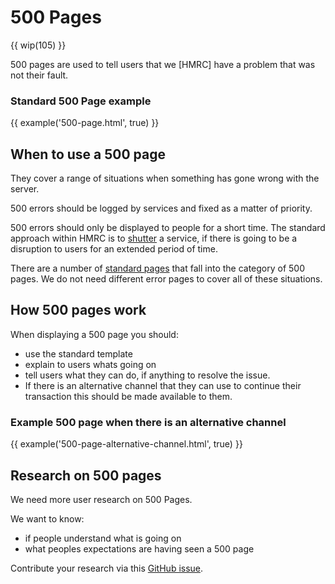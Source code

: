 # 500 Pages

{{ wip(105) }}

500 pages are used to tell users that we [HMRC] have a problem that was not their fault.

### Standard 500 Page example

{{ example('500-page.html', true) }}

## When to use a 500 page 

They cover a range of situations when something has gone wrong with the server.

500 errors should be logged by services and fixed as a matter of priority.

500 errors should only be displayed to people for a short time. The standard approach within HMRC is to [shutter](shutter-pages/index.html) a service, if there is going to be a disruption to users for an extended period of time.

There are a number of [standard pages](https://en.wikipedia.org/wiki/List_of_HTTP_status_codes#5xx_Server_error) that fall into the category of 500 pages. We do not need different error pages to cover all of these situations.

## How 500 pages work

When displaying a 500 page you should:

- use the standard template
- explain to users whats going on
- tell users what they can do, if anything to resolve the issue.
- If there is an alternative channel that they can use to continue their transaction this should be made available to them.

### Example 500 page when there is an alternative channel

{{ example('500-page-alternative-channel.html', true) }}

## Research on 500 pages

We need more user research on 500 Pages. 

We want to know:

- if people understand what is going on
- what peoples expectations are having seen a 500 page

Contribute your research via this [GitHub issue](https://github.com/hmrc/design-patterns/issues/105).
